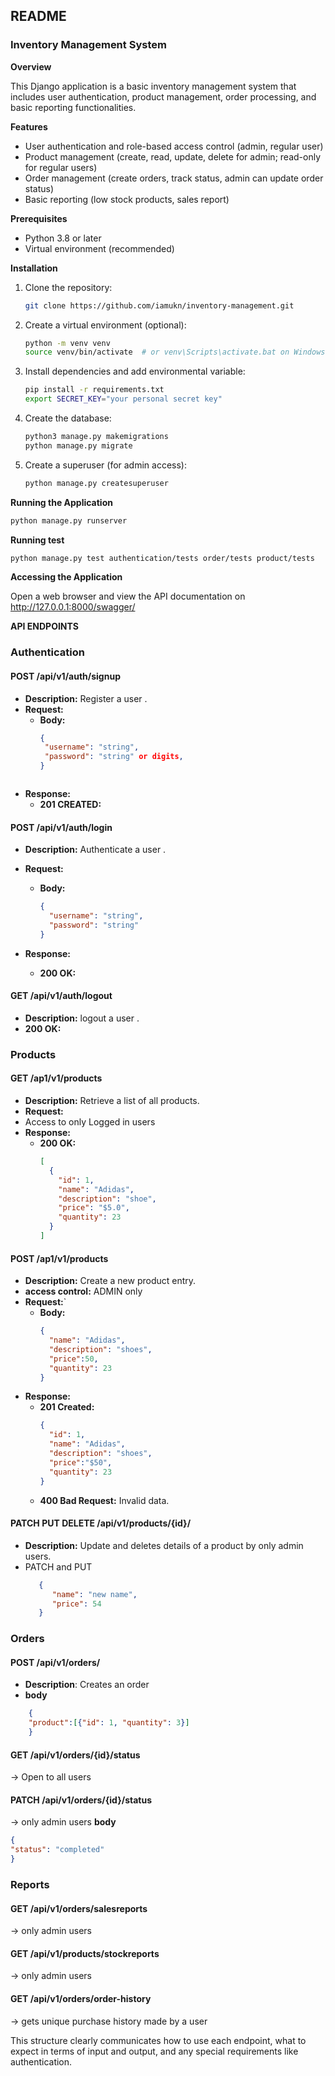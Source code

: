 ## README

### Inventory Management System

**Overview**

This Django application is a basic inventory management system that includes user authentication, product management, order processing, and basic reporting functionalities.

**Features**

* User authentication and role-based access control (admin, regular user)
* Product management (create, read, update, delete for admin; read-only for regular users)
* Order management (create orders, track status, admin can update order status)
* Basic reporting (low stock products, sales report)

**Prerequisites**

* Python 3.8 or later
* Virtual environment (recommended)

**Installation**

1. Clone the repository:
   ```bash
   git clone https://github.com/iamukn/inventory-management.git
   ```
2. Create a virtual environment (optional):
   ```bash
   python -m venv venv
   source venv/bin/activate  # or venv\Scripts\activate.bat on Windows
   ```
3. Install dependencies and add environmental variable:
   ```bash
   pip install -r requirements.txt
   export SECRET_KEY="your personal secret key"
   ```
4. Create the database:
   ```bash
   python3 manage.py makemigrations
   python manage.py migrate
   ```
5. Create a superuser (for admin access):
   ```bash
   python manage.py createsuperuser
   ```

**Running the Application**

```bash
python manage.py runserver
```

**Running test**
```bash
python manage.py test authentication/tests order/tests product/tests
```
**Accessing the Application**

Open a web browser and view the API documentation on http://127.0.0.1:8000/swagger/

**API ENDPOINTS**
### Authentication

#### POST /api/v1/auth/signup
- **Description:** Register a user .
- **Request:**
   - **Body:**
     ```json
     {
      "username": "string",
      "password": "string" or digits,
     }
    ```

- **Response:**
  - **201 CREATED:**

#### POST /api/v1/auth/login
- **Description:** Authenticate a user .
- **Request:**
  - **Body:** 
    ```json
    {
      "username": "string",
      "password": "string"
    }
    ```

- **Response:**
  - **200 OK:** 

#### GET /api/v1/auth/logout
- **Description:** logout a user .
- **200 OK:**

### Products

#### GET /ap1/v1/products
- **Description:** Retrieve a list of all products.
- **Request:**
- Access to only Logged in users 
- **Response:**
  - **200 OK:**
    ```json
    [
      {
        "id": 1,
        "name": "Adidas",
        "description": "shoe",
        "price": "$5.0",
        "quantity": 23
      }
    ]
    ```

#### POST /ap1/v1/products
- **Description:** Create a new product entry.
- **access control:** ADMIN only 
- **Request:**`
  - **Body:**
    ```json
    {
      "name": "Adidas",
      "description": "shoes",
      "price":50,
      "quantity": 23
    }
    ```
- **Response:**
  - **201 Created:** 
    ```json
    {
      "id": 1,
      "name": "Adidas",
      "description": "shoes",
      "price":"$50",
      "quantity": 23
    }
    ```
  - **400 Bad Request:** Invalid data.

#### PATCH  PUT  DELETE /api/v1/products/{id}/
- **Description:** Update and deletes details of a product by only admin users.
- PATCH and PUT
  ``` json
     {
        "name": "new name",
        "price": 54
     }
  ```

### Orders

#### POST /api/v1/orders/
- **Description**: Creates an order
- **body**
```json
    {
    "product":[{"id": 1, "quantity": 3}]
    } 
```
#### GET /api/v1/orders/{id}/status
-> Open to all users

#### PATCH /api/v1/orders/{id}/status
-> only admin users
**body**
``` json
{
"status": "completed"
}
```

### Reports
#### GET /api/v1/orders/salesreports
-> only admin users
#### GET /api/v1/products/stockreports
-> only admin users
#### GET /api/v1/orders/order-history
-> gets unique purchase history made by a user


This structure clearly communicates how to use each endpoint, what to expect in terms of input and output, and any special requirements like authentication.
